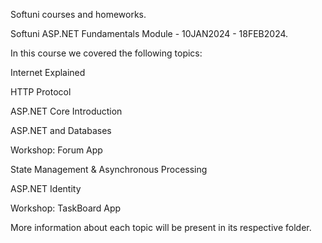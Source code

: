 Softuni courses and homeworks.

Softuni ASP.NET Fundamentals Module - 10JAN2024 - 18FEB2024.

In this course we covered the following topics:

Internet Explained

HTTP Protocol

ASP.NET Core Introduction

ASP.NET and Databases

Workshop: Forum App

State Management & Asynchronous Processing

ASP.NET Identity

Workshop: TaskBoard App

More information about each topic will be present in its respective folder.